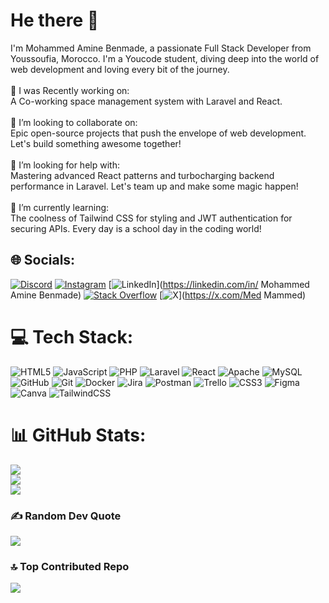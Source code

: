 #  He there 👋
I'm Mohammed Amine Benmade, a passionate Full Stack Developer from Youssoufia, Morocco. I'm a Youcode student, diving deep into the world of web development and loving every bit of the journey.<br><br>    🔭 I was Recently working on:<br>    A Co-working space management system with Laravel and React.<br><br>    👯 I’m looking to collaborate on:<br>    Epic open-source projects that push the envelope of web development. Let's build something awesome together!<br><br>    🤝 I’m looking for help with:<br>    Mastering advanced React patterns and turbocharging backend performance in Laravel. Let's team up and make some magic happen!<br><br>    🌱 I’m currently learning:<br>    The coolness of Tailwind CSS for styling and JWT authentication for securing APIs. Every day is a school day in the coding world!


## 🌐 Socials:
[![Discord](https://img.shields.io/badge/Discord-%237289DA.svg?logo=discord&logoColor=white)](https://discord.gg/medmammed) [![Instagram](https://img.shields.io/badge/Instagram-%23E4405F.svg?logo=Instagram&logoColor=white)](https://instagram.com/medaminebd) [![LinkedIn](https://img.shields.io/badge/LinkedIn-%230077B5.svg?logo=linkedin&logoColor=white)](https://linkedin.com/in/ Mohammed Amine Benmade) [![Stack Overflow](https://img.shields.io/badge/-Stackoverflow-FE7A16?logo=stack-overflow&logoColor=white)](https://stackoverflow.com/users/25149783) [![X](https://img.shields.io/badge/X-black.svg?logo=X&logoColor=white)](https://x.com/Med Mammed) 

# 💻 Tech Stack:
![HTML5](https://img.shields.io/badge/html5-%23E34F26.svg?style=flat&logo=html5&logoColor=white) ![JavaScript](https://img.shields.io/badge/javascript-%23323330.svg?style=flat&logo=javascript&logoColor=%23F7DF1E) ![PHP](https://img.shields.io/badge/php-%23777BB4.svg?style=flat&logo=php&logoColor=white) ![Laravel](https://img.shields.io/badge/laravel-%23FF2D20.svg?style=flat&logo=laravel&logoColor=white) ![React](https://img.shields.io/badge/react-%2320232a.svg?style=flat&logo=react&logoColor=%2361DAFB) ![Apache](https://img.shields.io/badge/apache-%23D42029.svg?style=flat&logo=apache&logoColor=white) ![MySQL](https://img.shields.io/badge/mysql-4479A1.svg?style=flat&logo=mysql&logoColor=white) ![GitHub](https://img.shields.io/badge/github-%23121011.svg?style=flat&logo=github&logoColor=white) ![Git](https://img.shields.io/badge/git-%23F05033.svg?style=flat&logo=git&logoColor=white) ![Docker](https://img.shields.io/badge/docker-%230db7ed.svg?style=flat&logo=docker&logoColor=white) ![Jira](https://img.shields.io/badge/jira-%230A0FFF.svg?style=flat&logo=jira&logoColor=white) ![Postman](https://img.shields.io/badge/Postman-FF6C37?style=flat&logo=postman&logoColor=white) ![Trello](https://img.shields.io/badge/Trello-%23026AA7.svg?style=flat&logo=Trello&logoColor=white) ![CSS3](https://img.shields.io/badge/css3-%231572B6.svg?style=flat&logo=css3&logoColor=white) ![Figma](https://img.shields.io/badge/figma-%23F24E1E.svg?style=flat&logo=figma&logoColor=white) ![Canva](https://img.shields.io/badge/Canva-%2300C4CC.svg?style=flat&logo=Canva&logoColor=white) ![TailwindCSS](https://img.shields.io/badge/tailwindcss-%2338B2AC.svg?style=flat&logo=tailwind-css&logoColor=white)
# 📊 GitHub Stats:
![](https://github-readme-stats.vercel.app/api?username=Mohammedaminox&theme=algolia&hide_border=false&include_all_commits=false&count_private=false)<br/>
![](https://github-readme-streak-stats.herokuapp.com/?user=Mohammedaminox&theme=algolia&hide_border=false)<br/>
![](https://github-readme-stats.vercel.app/api/top-langs/?username=Mohammedaminox&theme=algolia&hide_border=false&include_all_commits=false&count_private=false&layout=compact)

### ✍️ Random Dev Quote
![](https://quotes-github-readme.vercel.app/api?type=horizontal&theme=radical)

### 🔝 Top Contributed Repo
![](https://github-contributor-stats.vercel.app/api?username=Mohammedaminox&limit=5&theme=dark&combine_all_yearly_contributions=true)

<!-- Proudly created with GPRM ( https://gprm.itsvg.in ) -->
